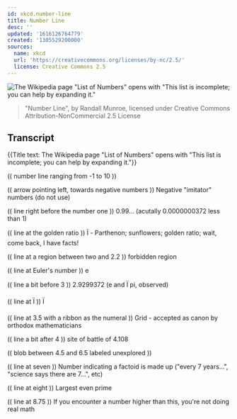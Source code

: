```yaml
---
id: xkcd.number-line
title: Number Line
desc: ''
updated: '1616126764779'
created: '1305529200000'
sources:
  name: xkcd
  url: 'https://creativecommons.org/licenses/by-nc/2.5/'
  license: Creative Commons 2.5
---
```

![The Wikipedia page "List of Numbers" opens with "This list is incomplete; you can help by expanding it."](https://imgs.xkcd.com/comics/number_line.png)
> "Number Line", by Randall Munroe, licensed under Creative Commons Attribution-NonCommercial 2.5 License

## Transcript
{{Title text: The Wikipedia page "List of Numbers" opens with "This list is incomplete; you can help by expanding it."}}

(( number line ranging from -1 to 10 ))

(( arrow pointing left, towards negative numbers )) Negative "imitator" numbers (do not use)

(( line right before the number one )) 0.99... (acutally 0.0000000372 less than 1)

(( line at the golden ratio )) Ï - Parthenon; sunflowers; golden ratio; wait, come back, I have facts!

(( line at a region between two and 2.2 )) forbidden region

(( line at Euler's number )) e

(( line a bit before 3 )) 2.9299372 (e and Ï pi, observed)

(( line at Ï )) Ï

(( line at 3.5 with a ribbon as the numeral )) Grid - accepted as canon by orthodox mathematicians 

(( line a bit after 4 )) site of battle of 4.108

(( blob between 4.5 and 6.5 labeled unexplored ))

(( line at seven )) Number indicating a factoid is made up ("every 7 years...", "science says there are 7...", etc)

(( line at eight )) Largest even prime

(( line at 8.75 )) If you encounter a number higher than this, you're not doing real math

